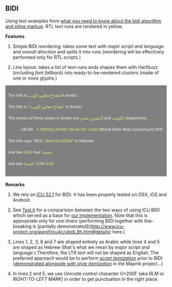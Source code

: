 BIDI
----

Using text examples from [what you need to know about the bidi algorithm and inline markup](http://people.w3.org/rishida/scripts/bidi). RTL text runs are rendered in yellow. 

**Features**

1. Simple BIDI reordering: takes some text with *major script and language* and *overall direction* and splits it into runs (reordering will be effectively performed only for RTL scripts.)

2. Line layout: takes a list of text-runs ands shapes them with Harfbuzz (including *font fallback*) into ready-to-be-rendered clusters (made of one or more glyphs.)

![Screenshot](screenshot.png)

**Remarks**

1. We rely on [ICU 52.1](http://www.icu-project.org/apiref/icu4c/ubidi_8h.html) for BIDI. It has been properly tested on OSX, iOS and Android.

2. See [Test.h](src/Test.h) for a comparision between the two ways of using ICU BIDI which served as a base for [our implementation](src/TextGroup.cpp#L17-42). Note that this is appropriate only for one-liners (performing BIDI together with line-breaking is [partially demonstrated]((http://www.icu-project.org/apiref/icu4c/ubidi_8h.html#details) here.)

3. Lines 1, 2, 3, 6 and 7 are shaped entirely as Arabic while lines 4 and 5 are shaped as Hebrew (that's what we mean by *major script and language*.) Therefore, the LTR text will not be shaped as English. The preferred approach would be to perform [*script itemization*](https://github.com/arielm/Unicode/blob/d38431b694c576758532c57f074392da3b36b20d/Projects/ScriptDetector/src/Application.cpp) prior to BIDI ([demonstrated alongside with *style itemization*](https://github.com/mapnik/mapnik/blob/64d5153aeaeb1c9e736bfead297dfea39b066d2c/src/text/itemizer.cpp) in the Mapnik project...)

4. In lines 2 and 5, we use Unicode control character U+200F (aka *RLM* or *RIGHT-TO-LEFT MARK*) in order to get punctuation in the right place.
